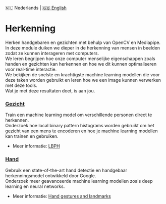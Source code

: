 🇳🇱 Nederlands | [🇬🇧 English](./README_en.md)

# Herkenning

Herken handgebaren en gezichten met behulp van OpenCV en Mediapipe.  
In deze module duiken we dieper in de herkenning van mensen in beelden zodat ze kunnen interageren met computers.  
We leren begrijpen hoe onze computer menselijke eigenschappen zoals handen en gezichten kan herkennen en hoe we dit kunnen optimaliseren voor real-time interactie.  
We bekijken de snelste en krachtigste machine learning modellen die voor deze taken worden gebruikt en leren hoe we een image kunnen verwerken met deze tools.  
Wat je met deze resultaten doet, is aan jou.  

### [Gezicht](https://github.com/vubir-projectEIT/Image_Processing/edit/main/Recognition/Face)

Train een machine learning model om verschillende personen direct te herkennen.  
Onderzoek hoe local binary pattern histograms worden gebruikt om het gezicht van een mens te encoderen en hoe je machine learning modellen kan trainen en gebruiken.  

- Meer informatie: [LBPH](https://www.geeksforgeeks.org/face-recognition-with-local-binary-patterns-lbps-and-opencv/)
  
### [Hand](https://github.com/vubir-projectEIT/Image_Processing/edit/main/Recognition/Hand)

Gebruik een state-of-the-art hand detectie en handgebaar herkenningsmodel ontwikkeld door Google.  
Onderzoek meer geavanceerde machine learning modellen zoals deep learning en neural networks.  

- Meer informatie: [Hand gestures and landmarks](https://ai.google.dev/edge/mediapipe/solutions/vision/gesture_recognizer/python)
